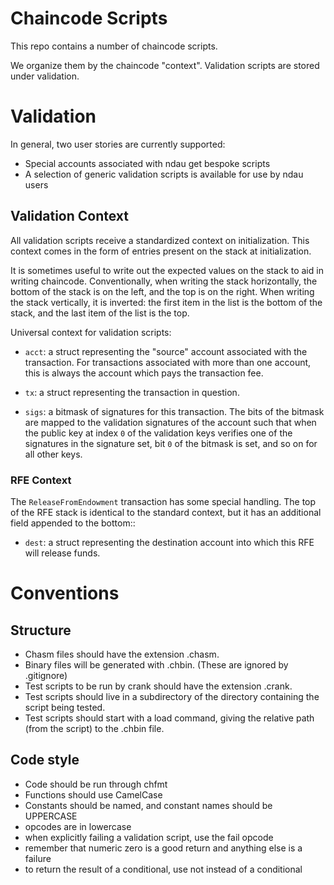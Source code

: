 # Chaincode Scripts

This repo contains a number of chaincode scripts.

We organize them by the chaincode "context". Validation scripts are stored under validation.

# Validation
In general, two user stories are currently supported:

- Special accounts associated with ndau get bespoke scripts
- A selection of generic validation scripts is available for use by ndau users

## Validation Context

All validation scripts receive a standardized context on initialization. This context comes in the form of entries present on the stack at initialization.

It is sometimes useful to write out the expected values on the stack to aid in writing chaincode. Conventionally, when writing the stack horizontally, the bottom of the stack is on the left, and the top is on the right. When writing the stack vertically, it is inverted: the first item in the list is the bottom of the stack, and the last item of the list is the top.

Universal context for validation scripts:

- `acct`: a struct representing the "source" account associated with the transaction. For transactions associated with more than one account, this is always the account which pays the transaction fee.

- `tx`: a struct representing the transaction in question.

- `sigs`: a bitmask of signatures for this transaction. The bits of the bitmask are mapped to the validation signatures of the account such that when the public key at index `0` of the validation keys verifies one of the signatures in the signature set, bit `0` of the bitmask is set, and so on for all other keys.

### RFE Context

The `ReleaseFromEndowment` transaction has some special handling. The top of the RFE stack is identical to the standard context, but it has an additional field appended to the bottom::

- `dest`: a struct representing the destination account into which this RFE will release funds.

# Conventions

## Structure
* Chasm files should have the extension .chasm.
* Binary files will be generated with .chbin. (These are ignored by .gitignore)
* Test scripts to be run by crank should have the extension .crank.
* Test scripts should live in a subdirectory of the directory containing the script being tested.
* Test scripts should start with a load command, giving the relative path (from the script) to the .chbin file.

## Code style
* Code should be run through chfmt
* Functions should use CamelCase
* Constants should be named, and constant names should be UPPERCASE
* opcodes are in lowercase
* when explicitly failing a validation script, use the fail opcode
* remember that numeric zero is a good return and anything else is a failure
* to return the result of a conditional, use not instead of a conditional
